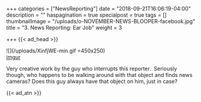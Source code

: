 +++
categories = ["NewsReporting"]
date = "2018-09-21T16:06:19-04:00"
description = ""
haspagination = true
specialpost = true
tags = []
thumbnailImage = "/uploads/o-NOVEMBER-NEWS-BLOOPER-facebook.jpg"
title = "3. News Reporting: Ear Job"
weight = 3

+++
{{< ad_head >}}

![](/uploads/XinfjWE-min.gif =450x250)  
[imgur](https://imgur.com/gallery/2oKVL)

Very creative work by the guy who interrupts this reporter.  Seriously though, who happens to be walking around with that object and finds news cameras? Does this guy always have that object on him, just in case?

{{< ad_atn >}}